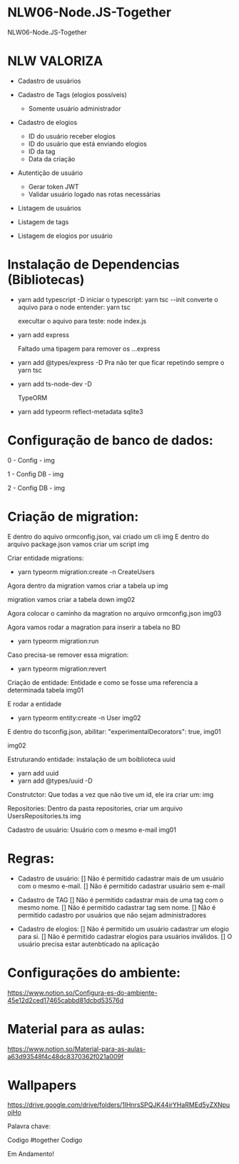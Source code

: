 # NLW06-Node.JS-Together
NLW06-Node.JS-Together



# NLW VALORIZA

- Cadastro de usuários
- Cadastro de Tags (elogios possíveis)
  - Somente usuário administrador
  
- Cadastro de elogios
  - ID do usuário receber elogios
  - ID do usuário que está enviando elogios
  - ID da tag
  - Data da criação

- Autentição de usuário
  - Gerar token JWT
  - Validar usuário logado nas rotas necessárias

- Listagem de usuários
- Listagem de tags
- Listagem de elogios por usuário

# Instalação de Dependencias (Bibliotecas)

- yarn add typescript -D
  iniciar o typescript: yarn tsc --init
  converte o aquivo para o node entender: yarn tsc

  execultar o aquivo para teste: node index.js

- yarn add express
  
  Faltado uma tipagem para remover os ...express
- yarn add @types/express -D
  Pra não ter que ficar repetindo sempre o yarn tsc
- yarn add ts-node-dev -D

  TypeORM
- yarn add typeorm reflect-metadata sqlite3

# Configuração de banco de dados:
0 - Config - img

1 - Config DB - img

2 - Config DB - img

# Criação de migration:
E dentro do aquivo ormconfig.json, vai criado um cli
img
E dentro do arquivo package.json vamos criar um script
img

Criar entidade migrations:

- yarn typeorm migration:create -n CreateUsers

Agora dentro da migration vamos criar a tabela up
img

migration vamos criar a tabela down
img02

Agora colocar o caminho da magration no arquivo ormconfig.json
img03

Agora vamos rodar a magration para inserir a tabela no BD
- yarn typeorm migration:run

Caso precisa-se remover essa migration:
- yarn typeorm migration:revert

Criação de entidade:
Entidade e como se fosse uma referencia a determinada tabela
img01

E rodar a entidade
- yarn typeorm entity:create -n User
img02

E dentro do tsconfig.json, abilitar: "experimentalDecorators": true,
img01

img02

Estruturando entidade:
  instalação de um boiblioteca uuid
  - yarn add uuid
  - yarn add @types/uuid -D

Construtctor:
Que todas a vez que não tive um id, ele ira criar um:
img

Repositories:
Dentro da pasta repositories, criar um arquivo UsersRepositories.ts
img

Cadastro de usuário:
Usuário com o mesmo e-mail
img01


# Regras:
- Cadastro de usuário:
  [] Não é permitido cadastrar mais de um usuário com o mesmo e-mail.
  [] Não é permitido cadastrar usuário sem e-mail

- Cadastro de TAG
  [] Não é permitido cadastrar mais de uma tag com o mesmo nome.
  [] Não é permitido cadastrar tag sem nome.
  [] Não é permitido cadastro por usuários que não sejam administradores

- Cadastro de elogios:
  [] Não é permitido um usuário cadastrar um elogio para si.
  [] Não é permitido cadastrar elogios para usuários inválidos.
  [] O usuário precisa estar autenbticado na aplicação


# Configurações do ambiente:

https://www.notion.so/Configura-es-do-ambiente-45e12d2ced17465cabbd81dcbd53576d

# Material para as aulas:

https://www.notion.so/Material-para-as-aulas-a63d93548f4c48dc8370362f021a009f

# Wallpapers

https://drive.google.com/drive/folders/1lHnrsSPQJK44irYHaRMEd5yZXNpuojHo


Palavra chave:

Codigo #together
Codigo 


Em Andamento!
